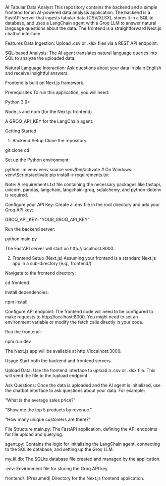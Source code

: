 AI Tabular Data Analyst
This repository contains the backend and a simple frontend for an AI-powered data analysis application. The backend is a FastAPI server that ingests tabular data (CSV/XLSX), stores it in a SQLite database, and uses a LangChain agent with a Groq LLM to answer natural language questions about the data. The frontend is a straightforward Next.js chatbot interface.

Features
Data Ingestion: Upload .csv or .xlsx files via a REST API endpoint.

SQL-based Analysis: The AI agent translates natural language queries into SQL to analyze the uploaded data.

Natural Language Interaction: Ask questions about your data in plain English and receive insightful answers.

Frontend is built on Next.js framework.

Prerequisites
To run this application, you will need:

Python 3.9+

Node.js and npm (for the Next.js frontend)

A GROQ_API_KEY for the LangChain agent.

Getting Started
1. Backend Setup
Clone the repository:

git clone <your-repository-url>
cd <your-repository-name>

Set up the Python environment:

python -m venv venv
source venv/bin/activate  # On Windows: venv\Scripts\activate
pip install -r requirements.txt

Note: A requirements.txt file containing the necessary packages like fastapi, uvicorn, pandas, langchain, langchain-groq, sqlalchemy, and python-dotenv is required.

Configure your API Key:
Create a .env file in the root directory and add your Groq API key:

GROQ_API_KEY="YOUR_GROQ_API_KEY"

Run the backend server:

python main.py

The FastAPI server will start on http://localhost:8000.

2. Frontend Setup (Next.js)
Assuming your frontend is a standard Next.js app in a sub-directory (e.g., frontend/):

Navigate to the frontend directory:

cd frontend

Install dependencies:

npm install

Configure API endpoint:
The frontend code will need to be configured to make requests to http://localhost:8000. You might need to set an environment variable or modify the fetch calls directly in your code.

Run the frontend:

npm run dev

The Next.js app will be available at http://localhost:3000.

Usage
Start both the backend and frontend servers.

Upload Data: Use the frontend interface to upload a .csv or .xlsx file. This will send the file to the /upload endpoint.

Ask Questions: Once the data is uploaded and the AI agent is initialized, use the chatbot interface to ask questions about your data. For example:

"What is the average sales price?"

"Show me the top 5 products by revenue."

"How many unique customers are there?"

File Structure
main.py: The FastAPI application, defining the API endpoints for file upload and querying.

agent.py: Contains the logic for initializing the LangChain agent, connecting to the SQLite database, and setting up the Groq LLM.

my_lil.db: The SQLite database file created and managed by the application.

.env: Environment file for storing the Groq API key.

frontend/: (Presumed) Directory for the Next.js frontend application.